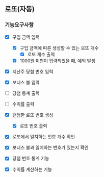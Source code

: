 ## 로또(자동)

### 기능요구사항

- [x] 구입 금액 입력
  - [x] 구입 금액에 따른 생성할 수 있는 로또 개수
    - [x] 로또 개수 출력 
  - [x] 1000원 미만이 입력되었을 때, 예외 발생
- [x] 지난주 당첨 번호 입력
- [x] 보너스 볼 입력
- [ ] 당첨 통계 출력
- [ ] 수익률 출력
- [x] 랜덤한 로또 번호 생성
  - [x] 로또 번호 출력
- [x] 로또에서 일치하는 번호 개수 확인
- [x] 보너스 볼과 일치하는 번호가 있는지 확인
- [x] 당첨 번호 통계 기능
- [x] 수익률 계산하는 기능 
 

